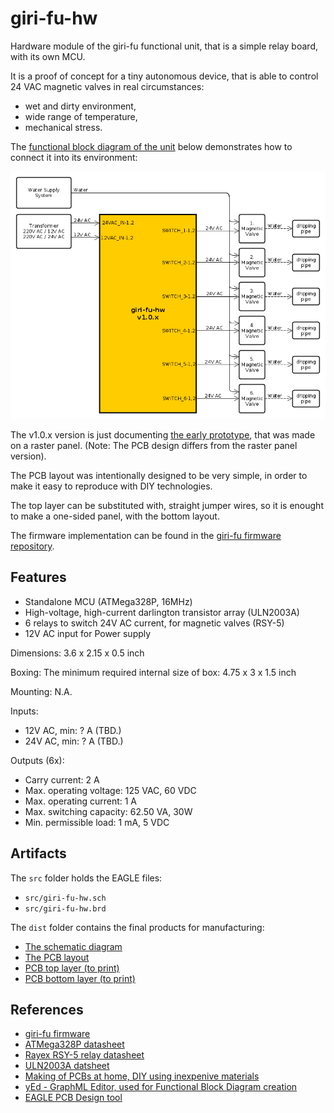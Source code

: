 giri-fu-hw
==========

Hardware module of the giri-fu functional unit, that is a simple relay board, with its own MCU.

It is a proof of concept for a tiny autonomous device, that is able to control 24 VAC magnetic valves in real circumstances:

- wet and dirty environment,
- wide range of temperature,
- mechanical stress.

The [functional block diagram of the unit](docs/images/giri-fu-hw_fbd.png) below demonstrates how to connect it into its environment:

![functional block diagram of the unit](docs/images/giri-fu-hw_fbd.png?raw=true)

The v1.0.x version is just documenting [the early prototype](docs/images/prototype.jpg?raw=true "giri-fu-hw prototype"),
that was made on a raster panel. (Note: The PCB design differs from the raster panel version).

The PCB layout was intentionally designed to be very simple, in order to make it easy to reproduce with DIY technologies.

The top layer can be substituted with, straight jumper wires, so it is enought to make a one-sided panel, with the bottom layout.

The firmware implementation can be found in the [giri-fu firmware repository](https://github.com/tombenke/giri-fu).


## Features

- Standalone MCU (ATMega328P, 16MHz)
- High-voltage, high-current darlington transistor array (ULN2003A)
- 6 relays to switch 24V AC current, for magnetic valves (RSY-5)
- 12V AC input for Power supply

Dimensions: 3.6 x 2.15 x 0.5 inch

Boxing: The minimum required internal size of box: 4.75 x 3 x 1.5 inch

Mounting: N.A.

Inputs:

- 12V AC, min: ? A (TBD.)
- 24V AC, min: ? A (TBD.)

Outputs (6x):

- Carry current: 2 A
- Max. operating voltage: 125 VAC, 60 VDC
- Max. operating current: 1 A
- Max. switching capacity: 62.50 VA, 30W
- Min. permissible load: 1 mA, 5 VDC


## Artifacts

The `src` folder holds the EAGLE files:

- `src/giri-fu-hw.sch`
- `src/giri-fu-hw.brd`

The `dist` folder contains the final products for manufacturing:

- [The schematic diagram](dist/giri-fu-hw_sch.pdf)
- [The PCB layout](dist/giri-fu-hw_brd.pdf)
- [PCB top layer (to print)](dist/giri-fu-hw_top.pdf)
- [PCB bottom layer (to print)](dist/giri-fu-hw_bottom.pdf)


## References

- [giri-fu firmware](https://github.com/tombenke/giri-fu)
- [ATMega328P datasheet](http://www.atmel.com/Images/Atmel-42735-8-bit-AVR-Microcontroller-ATmega328-328P_datasheet.pdf)
- [Rayex RSY-5 relay datasheet](docs/datasheets/RSY-5G5V1K5V1_EN.pdf)
- [ULN2003A datsheet](https://www.sparkfun.com/datasheets/IC/ULN2003A.pdf)
- [Making of PCBs at home, DIY using inexpenive materials](https://www.youtube.com/watch?v=mv7Y0A9YeUc)
- [yEd - GraphML Editor, used for Functional Block Diagram creation](http://www.yworks.com/products/yed)
- [EAGLE PCB Design tool](https://cadsoft.io/)

